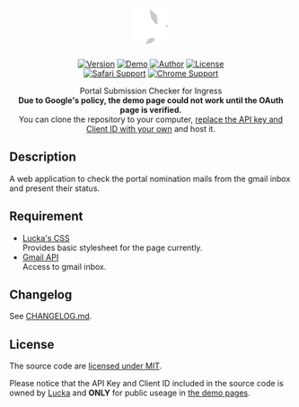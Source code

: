<h1 align=center><img height=64px src="./src/logo.svg" link="#"/></h1>

<p align=center>
    <a href="./CHANGELOG.md"><img alt="Version" src="https://img.shields.io/badge/version-0.2.6-green.svg"/></a>
    <a href="https://lucka.moe/PSCI"><img alt="Demo" src="https://img.shields.io/badge/demo-unavailable-red.svg"/></a>
    <a href="https://lucka.moe"><img alt="Author" src="https://img.shields.io/badge/author-Lucka-2578B5.svg"/></a>
    <a href="./LICENSE"><img alt="License" src="https://img.shields.io/badge/license-MIT-A31F34.svg"/></a><br>
    <a href="https://www.apple.com/safari/"><img alt="Safari Support" src="https://img.shields.io/badge/safari-support-brightgreen.svg"/></a>
  <a href="https://www.google.com/chrome/"><img alt="Chrome Support" src="https://img.shields.io/badge/chrome-support-brightgreen.svg"/></a>
  <!--<a href="https://www.mozilla.org/firefox/"><img alt="Firefox Support" src="https://img.shields.io/badge/firefox-support-brightgreen.svg"/></a>
  <a href="https://www.microsoft.com/windows/microsoft-edge"><img alt="Edge Support" src="https://img.shields.io/badge/edge-support-brightgreen.svg"/></a>
  <a href="http://microsoft.com/ie"><img alt="IE Broken" src="https://img.shields.io/badge/ie-broken-red.svg"/></a>
  <a href="https://www.opera.com/"><img alt="Opera Support" src="https://img.shields.io/badge/opera-support-brightgreen.svg"/></a>-->

</p>

<p align=center>
    Portal Submission Checker for Ingress<br/>
    <strong>Due to Google's policy, the demo page could not work until the OAuth page is verified.</strong><br/>
    You can clone the repository to your computer, <a href="https://developers.google.com/gmail/api/quickstart/js" title="Browser Quickstart | Gmail API | Google Developers">replace the API key and Client ID with your own</a> and host it.
</p>

## Description
A web application to check the portal nomination mails from the gmail inbox and present their status.

## Requirement
- [Lucka's CSS](https://github.com/lucka-me/toolkit/tree/master/Web/CSS)  
  Provides basic stylesheet for the page currently.
- [Gmail API](https://developers.google.com/gmail/api/)  
  Access to gmail inbox.

## Changelog
See [CHANGELOG.md](./CHANGELOG.md).

## License
The source code are [licensed under MIT](./LICENSE).

Please notice that the API Key and Client ID included in the source code is owned by [Lucka](https://github.com/lucka-me) and **ONLY** for public useage in [the demo pages](http://lucka.moe/PSCI/).

